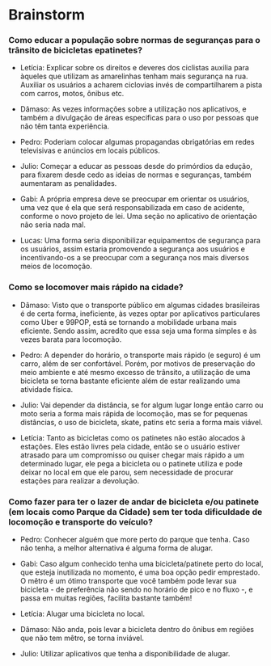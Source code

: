 # Brainstorm

### Como educar a população sobre normas de seguranças para o trânsito de bicicletas epatinetes? 

- Letícia: Explicar sobre os direitos e deveres dos ciclistas auxilia para àqueles que utilizam as amarelinhas tenham mais segurança na rua. Auxiliar os usuários a acharem ciclovias invés de compartilharem a pista com carros, motos, ônibus etc.

- Dâmaso: As vezes informações sobre a utilização nos aplicativos, e também a divulgação de áreas especificas para o uso por pessoas que não têm tanta experiência.

- Pedro: Poderiam colocar algumas propagandas obrigatórias em redes televisivas e anúncios em locais públicos.

- Julio: Começar a educar as pessoas desde do primórdios da edução, para fixarem desde cedo as ideias de normas e seguranças, também aumentaram as penalidades.

- Gabi: A própria empresa deve se preocupar em orientar os usuários, uma vez que é ela que será responsabilizada em caso de acidente, conforme o novo projeto de lei. Uma seção no aplicativo de orientação não seria nada mal.

- Lucas: Uma forma seria disponibilizar equipamentos de segurança para os usuários, assim estaria promovendo a segurança aos usuários e incentivando-os a se preocupar com a segurança nos mais diversos meios de locomoção.

### Como se locomover mais rápido na cidade?

- Dâmaso: Visto que o transporte público em algumas cidades brasileiras é de certa forma, ineficiente, às vezes optar por aplicativos particulares como Uber e 99POP, está se tornando a mobilidade urbana mais eficiente. Sendo assim, acredito que essa seja uma forma simples e às vezes barata para locomoção.  

- Pedro: A depender do horário, o transporte mais rápido (e seguro) é um carro, além de ser confortável. Porém, por motivos de preservação do meio ambiente e até mesmo excesso de trânsito, a utilização de uma bicicleta se torna bastante eficiente além de estar realizando uma atividade física.

- Julio: Vai depender da distância, se for algum lugar longe então carro ou moto seria a forma mais rápida de locomoção, mas se for pequenas distâncias, o uso de bicicleta, skate, patins etc seria a forma mais viável.

- Letícia: Tanto as bicicletas como os patinetes não estão alocados à estações. Eles estão livres pela cidade, então se o usuário estiver atrasado para um compromisso ou quiser chegar mais rápido a um determinado lugar, ele pega a bicicleta ou o patinete utiliza e pode deixar no local em que ele parou, sem necessidade de procurar estações para realizar a devolução. 

### Como fazer para ter o lazer de andar de bicicleta e/ou patinete (em locais como Parque da Cidade) sem ter toda dificuldade de locomoção e transporte do veículo? 

- Pedro: Conhecer alguém que more perto do parque que tenha. Caso não tenha, a melhor alternativa é alguma forma de alugar.

- Gabi: Caso algum conhecido tenha uma bicicleta/patinete perto do local, que esteja inutilizada no momento, é uma boa opção pedir emprestado. O mêtro é um ótimo transporte que você também pode levar sua bicicleta - de preferência não sendo no horário de pico e no fluxo -, e passa em muitas regiões, facilita bastante também! 

- Letícia: Alugar uma bicicleta no local. 

- Dâmaso: Não anda, pois levar a bicicleta dentro do ônibus em regiões que não tem mêtro, se torna inviável.

- Julio: Utilizar aplicativos que tenha a disponibilidade de alugar.